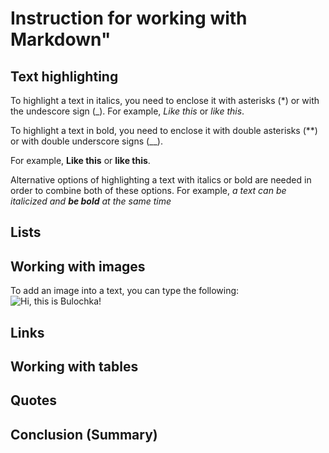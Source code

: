 # Instruction for working with Markdown"

## Text highlighting

To highlight a text in italics, you need to enclose it with asterisks (*) or with the undescore sign (_).
For example, *Like this* or _like this_.

To highlight a text in bold, you need to enclose it with double asterisks (**) or with double underscore signs (__).

For example, **Like this** or __like this__.

Alternative options of highlighting a text with italics or bold are needed in order to combine both of these options. 
For example, _a text can be italicized and **be bold** at the same time_ 

## Lists

## Working with images

To add an image into a text, you can type the following:
![Hi, this is Bulochka!](bulochka.jpg)

## Links

## Working with tables

## Quotes

## Conclusion (Summary)